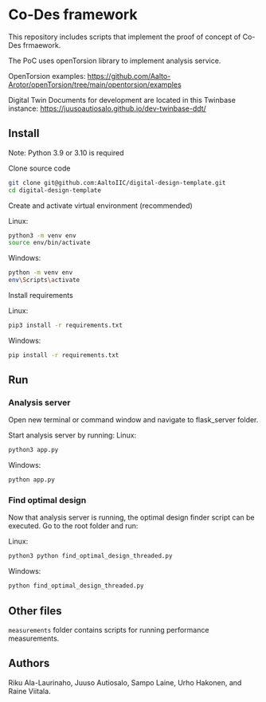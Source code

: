 # Co-Des framework
This repository includes scripts that implement the proof of concept of Co-Des frmaework.

The PoC uses openTorsion library to implement analysis service.

OpenTorsion examples: https://github.com/Aalto-Arotor/openTorsion/tree/main/opentorsion/examples

Digital Twin Documents for development are located in this Twinbase instance: https://juusoautiosalo.github.io/dev-twinbase-ddt/

## Install
Note: Python 3.9 or 3.10 is required

Clone source code
```sh
git clone git@github.com:AaltoIIC/digital-design-template.git
cd digital-design-template
```
Create and activate virtual environment (recommended)

Linux:
```sh
python3 -m venv env
source env/bin/activate
```
Windows:
```sh
python -m venv env
env\Scripts\activate
```

Install requirements

Linux:
```sh
pip3 install -r requirements.txt
```

Windows:
```sh
pip install -r requirements.txt
```

## Run

### Analysis server
Open new terminal or command window and navigate to flask_server folder.

Start analysis server by running:
Linux:
```sh
python3 app.py
```

Windows:
```sh
python app.py
```

### Find optimal design
Now that analysis server is running, the optimal design finder script can be executed. Go to the root folder and run:

Linux:
```sh
python3 python find_optimal_design_threaded.py
```

Windows:
```sh
python find_optimal_design_threaded.py
```

## Other files

`measurements` folder contains scripts for running performance measurements.

## Authors

Riku Ala-Laurinaho, Juuso Autiosalo, Sampo Laine, Urho Hakonen, and Raine Viitala.

